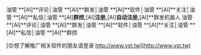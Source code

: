 油管 **[AI]**评论│油管 **[AI]**群发│油管 **[AI]**软件│油管 **[AI]**关注│油管 **[AI]**私信│油管 **[AI]**群控,**[AI]**注册,**[AI]**自动注册,**[AI]**群发机器人
油管 **[AI]**评论│油管 **[AI]**群发│油管 **[AI]**软件│油管 **[AI]**关注│油管 **[AI]**私信│油管 **[AI]**群控

[😍想了解推广相关软件的朋友请登录 http://www.vst.tw](http://www.vst.tw)



